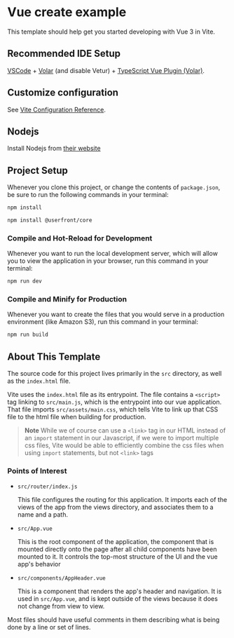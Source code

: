 # Vue create example

This template should help get you started developing with Vue 3 in Vite.

## Recommended IDE Setup

[VSCode](https://code.visualstudio.com/) + [Volar](https://marketplace.visualstudio.com/items?itemName=Vue.volar) (and disable Vetur) + [TypeScript Vue Plugin (Volar)](https://marketplace.visualstudio.com/items?itemName=Vue.vscode-typescript-vue-plugin).

## Customize configuration

See [Vite Configuration Reference](https://vitejs.dev/config/).

## Nodejs

Install Nodejs from [their website](https://nodejs.org/en)

## Project Setup

Whenever you clone this project, or change the contents of `package.json`, be sure to run the following commands in your terminal:

```sh
npm install
```
```sh
npm install @userfront/core
```
### Compile and Hot-Reload for Development

Whenever you want to run the local development server, which will allow you to view the application in your browser, run this command in your terminal:

```sh
npm run dev
```

### Compile and Minify for Production

Whenever you want to create the files that you would serve in a production environment (like Amazon S3), run this command in your terminal:

```sh
npm run build
```

## About This Template

The source code for this project lives primarily in the `src` directory, as well as the `index.html` file.

Vite uses the `index.html` file as its entrypoint. The file contains a `<script>` tag linking to `src/main.js`, which is the entrypoint into our vue application. That file imports `src/assets/main.css`, which tells Vite to link up that CSS file to the html file when building for production.

> **Note**
> While we of course can use a `<link>` tag in our HTML instead of an `import` statement in our Javascript, if we were to import multiple css files, Vite would be able to efficiently combine the css files when using `import` statements, but not `<link>` tags

### Points of Interest

- `src/router/index.js`

  This file configures the routing for this application. It imports each of the views of the app from the views directory, and associates them to a name and a path.

- `src/App.vue`

  This is the root component of the application, the component that is mounted directly onto the page after all child components have been mounted to it. It controls the top-most structure of the UI and the vue app's behavior

- `src/components/AppHeader.vue`

  This is a component that renders the app's header and navigation. It is used in `src/App.vue`, and is kept outside of the views because it does not change from view to view.

Most files should have useful comments in them describing what is being done by a line or set of lines.
